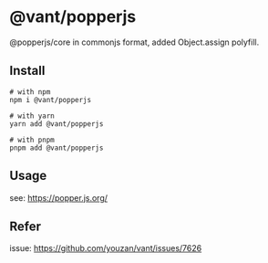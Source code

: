 # @vant/popperjs

@popperjs/core in commonjs format, added Object.assign polyfill.

## Install

```shell
# with npm
npm i @vant/popperjs

# with yarn
yarn add @vant/popperjs

# with pnpm
pnpm add @vant/popperjs
```

## Usage

see: https://popper.js.org/

## Refer

issue: https://github.com/youzan/vant/issues/7626
